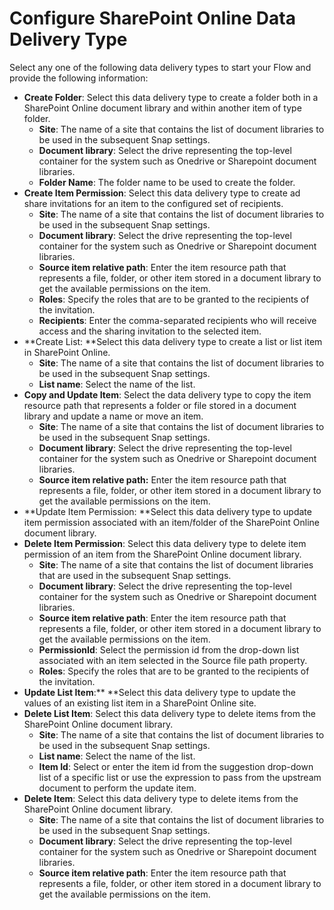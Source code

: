 # Configure SharePoint Online Data Delivery Type

Select any one of the following data delivery types to start your Flow and provide the following information:

* **Create Folder**: Select this data delivery type to create a folder both in a SharePoint Online document library and within another item of type folder.
  * **Site**: The name of a site that contains the list of document libraries to be used in the subsequent Snap settings.
  * **Document library**: Select the drive representing the top-level container for the system such as Onedrive or Sharepoint document libraries.
  * **Folder Name**: The folder name to be used to create the folder.
* **Create Item Permission**: Select this data delivery type to create ad share invitations for an item to the configured set of recipients.
  * **Site**: The name of a site that contains the list of document libraries to be used in the subsequent Snap settings.
  * **Document library**: Select the drive representing the top-level container for the system such as Onedrive or Sharepoint document libraries.
  * **Source item relative path**: Enter the item resource path that represents a file, folder, or other item stored in a document library to get the available permissions on the item.
  * **Roles**: Specify the roles that are to be granted to the recipients of the invitation.
  * **Recipients**: Enter the comma-separated recipients who will receive access and the sharing invitation to the selected item.&#x20;
* **Create List: **Select this data delivery type to create a list or list item in SharePoint Online.
  * **Site**: The name of a site that contains the list of document libraries to be used in the subsequent Snap settings.
  * **List name**: Select the name of the list.&#x20;
* **Copy and Update Item**: Select the data delivery type to copy the item resource path that represents a folder or file stored in a document library and update a name or move an item.
  * **Site**: The name of a site that contains the list of document libraries to be used in the subsequent Snap settings.
  * **Document library**: Select the drive representing the top-level container for the system such as Onedrive or Sharepoint document libraries.
  * **Source item relative path:** Enter the item resource path that represents a file, folder, or other item stored in a document library to get the available permissions on the item.
* **Update Item Permission: **Select this data delivery type to update item permission associated with an item/folder of the SharePoint Online document library.
* **Delete Item Permission**: Select this data delivery type to delete item permission of an item from the SharePoint Online document library.
  * **Site**: The name of a site that contains the list of document libraries that are used in the subsequent Snap settings.
  * **Document library**: Select the drive representing the top-level container for the system such as Onedrive or Sharepoint document libraries.
  * **Source item relative path**: Enter the item resource path that represents a file, folder, or other item stored in a document library to get the available permissions on the item.
  * **PermissionId**: Select the permission id from the drop-down list associated with an item selected in the Source file path property.
  * **Roles**: Specify the roles that are to be granted to the recipients of the invitation.
* **Update List Item**:** **Select this data delivery type to update the values of an existing list item in a SharePoint Online site.
* **Delete List Item**: Select this data delivery type to delete items from the SharePoint Online document library.
  * **Site**: The name of a site that contains the list of document libraries to be used in the subsequent Snap settings.
  * **List name**: Select the name of the list.&#x20;
  * **Item Id**: Select or enter the item id from the suggestion drop-down list of a specific list or use the expression to pass from the upstream document to perform the update item.
* **Delete Item**: Select this data delivery type to delete items from the SharePoint Online document library.
  * **Site**: The name of a site that contains the list of document libraries to be used in the subsequent Snap settings.
  * **Document library**: Select the drive representing the top-level container for the system such as Onedrive or Sharepoint document libraries.
  * **Source item relative path**: Enter the item resource path that represents a file, folder, or other item stored in a document library to get the available permissions on the item.
